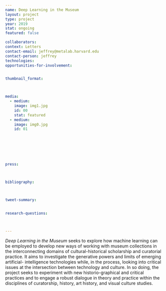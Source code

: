 ```yaml
---
name: Deep Learning in the Museum
layout: project
type: project
year: 2019
stat: ongoing
featured: false

collaborators:
context: Letters
contact-email: jeffrey@metalab.harvard.edu
contact-person: jeffrey
technologies: 
opportunities-for-involvement: 


thumbnail_format:



media:
  - medium:
    image: img1.jpg
    id: 00
    stat: featured
  - medium:
    image: img0.jpg
    id: 01







press:



bibliography:



tweet-summary:


research-questions:



---
```

*Deep Learning in the Museum* seeks to explore how machine learning can be employed to develop new ways of working with museum collections in the interconnecting domains of cultural-historical scholarship and curatorial practice. It aims to investigate the generative powers and limits of emerging artificial- intelligence technologies while, in the process, looking into critical issues at the intersection between technology and culture. In so doing, the project seeks to experiment with new historio-graphical and critical practices and to engage a robust dialogue in theory and practice within the disciplines of curatorship, history, art history, and visual culture studies.


